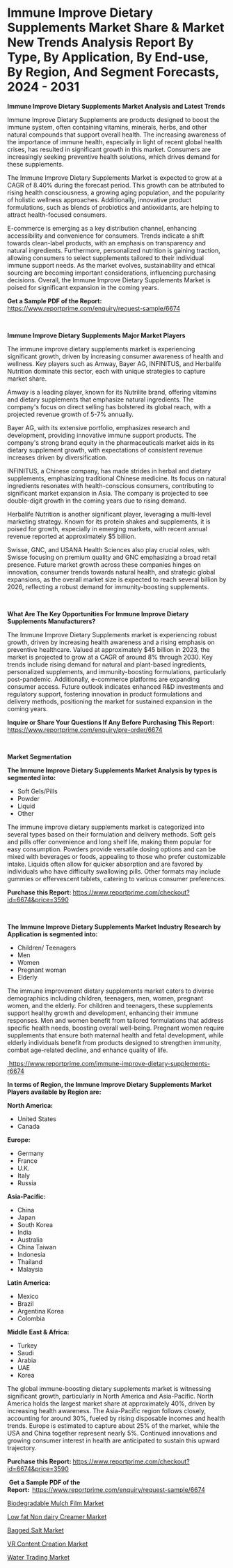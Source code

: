 <p><h1>Immune Improve Dietary Supplements Market Share & Market New Trends Analysis Report By Type, By Application, By End-use, By Region, And Segment Forecasts, 2024 - 2031</h1></p><p><strong>Immune Improve Dietary Supplements Market Analysis and Latest Trends</strong></p>
<p><p>Immune Improve Dietary Supplements are products designed to boost the immune system, often containing vitamins, minerals, herbs, and other natural compounds that support overall health. The increasing awareness of the importance of immune health, especially in light of recent global health crises, has resulted in significant growth in this market. Consumers are increasingly seeking preventive health solutions, which drives demand for these supplements.</p><p>The Immune Improve Dietary Supplements Market is expected to grow at a CAGR of 8.40% during the forecast period. This growth can be attributed to rising health consciousness, a growing aging population, and the popularity of holistic wellness approaches. Additionally, innovative product formulations, such as blends of probiotics and antioxidants, are helping to attract health-focused consumers. </p><p>E-commerce is emerging as a key distribution channel, enhancing accessibility and convenience for consumers. Trends indicate a shift towards clean-label products, with an emphasis on transparency and natural ingredients. Furthermore, personalized nutrition is gaining traction, allowing consumers to select supplements tailored to their individual immune support needs. As the market evolves, sustainability and ethical sourcing are becoming important considerations, influencing purchasing decisions. Overall, the Immune Improve Dietary Supplements Market is poised for significant expansion in the coming years.</p></p>
<p><strong>Get a Sample PDF of the Report:&nbsp;</strong> <a href="https://www.reportprime.com/enquiry/request-sample/6674?utm_campaign=117&utm_medium=2&utm_source=Github&utm_content=ia&utm_term=15112024&utm_id=immune-improve-dietary-supplements">https://www.reportprime.com/enquiry/request-sample/6674</a></p>
<p>&nbsp;</p>
<p><strong>Immune Improve Dietary Supplements Major Market Players</strong></p>
<p><p>The immune improve dietary supplements market is experiencing significant growth, driven by increasing consumer awareness of health and wellness. Key players such as Amway, Bayer AG, INFINITUS, and Herbalife Nutrition dominate this sector, each with unique strategies to capture market share.</p><p>Amway is a leading player, known for its Nutrilite brand, offering vitamins and dietary supplements that emphasize natural ingredients. The company's focus on direct selling has bolstered its global reach, with a projected revenue growth of 5-7% annually.</p><p>Bayer AG, with its extensive portfolio, emphasizes research and development, providing innovative immune support products. The company's strong brand equity in the pharmaceuticals market aids in its dietary supplement growth, with expectations of consistent revenue increases driven by diversification.</p><p>INFINITUS, a Chinese company, has made strides in herbal and dietary supplements, emphasizing traditional Chinese medicine. Its focus on natural ingredients resonates with health-conscious consumers, contributing to significant market expansion in Asia. The company is projected to see double-digit growth in the coming years due to rising demand.</p><p>Herbalife Nutrition is another significant player, leveraging a multi-level marketing strategy. Known for its protein shakes and supplements, it is poised for growth, especially in emerging markets, with recent annual revenue reported at approximately $5 billion.</p><p>Swisse, GNC, and USANA Health Sciences also play crucial roles, with Swisse focusing on premium quality and GNC emphasizing a broad retail presence. Future market growth across these companies hinges on innovation, consumer trends towards natural health, and strategic global expansions, as the overall market size is expected to reach several billion by 2026, reflecting a robust demand for immunity-boosting supplements.</p></p>
<p>&nbsp;</p>
<p><strong>What Are The Key Opportunities For Immune Improve Dietary Supplements Manufacturers?</strong></p>
<p><p>The Immune Improve Dietary Supplements market is experiencing robust growth, driven by increasing health awareness and a rising emphasis on preventive healthcare. Valued at approximately $45 billion in 2023, the market is projected to grow at a CAGR of around 8% through 2030. Key trends include rising demand for natural and plant-based ingredients, personalized supplements, and immunity-boosting formulations, particularly post-pandemic. Additionally, e-commerce platforms are expanding consumer access. Future outlook indicates enhanced R&D investments and regulatory support, fostering innovation in product formulations and delivery methods, positioning the market for sustained expansion in the coming years.</p></p>
<p><strong>Inquire or Share Your Questions If Any Before Purchasing This Report:</strong> <a href="https://www.reportprime.com/enquiry/pre-order/6674?utm_campaign=117&utm_medium=2&utm_source=Github&utm_content=ia&utm_term=15112024&utm_id=immune-improve-dietary-supplements">https://www.reportprime.com/enquiry/pre-order/6674</a></p>
<p>&nbsp;</p>
<p><strong>Market Segmentation</strong></p>
<p><strong>The Immune Improve Dietary Supplements Market Analysis by types is segmented into:</strong></p>
<p><ul><li>Soft Gels/Pills</li><li>Powder</li><li>Liquid</li><li>Other</li></ul></p>
<p><p>The immune improve dietary supplements market is categorized into several types based on their formulation and delivery methods. Soft gels and pills offer convenience and long shelf life, making them popular for easy consumption. Powders provide versatile dosing options and can be mixed with beverages or foods, appealing to those who prefer customizable intake. Liquids often allow for quicker absorption and are favored by individuals who have difficulty swallowing pills. Other formats may include gummies or effervescent tablets, catering to various consumer preferences.</p></p>
<p><strong>Purchase this Report:&nbsp;</strong><a href="https://www.reportprime.com/checkout?id=6674&price=3590&utm_campaign=117&utm_medium=2&utm_source=Github&utm_content=ia&utm_term=15112024&utm_id=immune-improve-dietary-supplements">https://www.reportprime.com/checkout?id=6674&price=3590</a></p>
<p>&nbsp;</p>
<p><strong>The Immune Improve Dietary Supplements Market Industry Research by Application is segmented into:</strong></p>
<p><ul><li>Children/ Teenagers</li><li>Men</li><li>Women</li><li>Pregnant woman</li><li>Elderly</li></ul></p>
<p><p>The immune improvement dietary supplements market caters to diverse demographics including children, teenagers, men, women, pregnant women, and the elderly. For children and teenagers, these supplements support healthy growth and development, enhancing their immune responses. Men and women benefit from tailored formulations that address specific health needs, boosting overall well-being. Pregnant women require supplements that ensure both maternal health and fetal development, while elderly individuals benefit from products designed to strengthen immunity, combat age-related decline, and enhance quality of life.</p></p>
<p><a href="https://www.reportprime.com/immune-improve-dietary-supplements-r6674?utm_campaign=117&utm_medium=2&utm_source=Github&utm_content=ia&utm_term=15112024&utm_id=immune-improve-dietary-supplements">&nbsp;https://www.reportprime.com/immune-improve-dietary-supplements-r6674</a></p>
<p><strong>In terms of Region, the Immune Improve Dietary Supplements Market Players available by Region are:</strong></p>
<p>
    <p> <strong> North America: </strong>
        <ul>
            <li>United States</li>
            <li>Canada</li>
        </ul>
        </p> 
    <p> <strong> Europe: </strong>
        <ul>
            <li>Germany</li>
            <li>France</li>
            <li>U.K.</li>
            <li>Italy</li>
            <li>Russia</li>
        </ul>
        </p> 
    <p> <strong> Asia-Pacific: </strong>
        <ul>
            <li>China</li>
            <li>Japan</li>
            <li>South Korea</li>
            <li>India</li>
            <li>Australia</li>
            <li>China Taiwan</li>
            <li>Indonesia</li>
            <li>Thailand</li>
            <li>Malaysia</li>
        </ul>
        </p> 
    <p> <strong> Latin America: </strong>
        <ul>
            <li>Mexico</li>
            <li>Brazil</li>
            <li>Argentina Korea</li>
            <li>Colombia</li>
        </ul>
        </p> 
    <p> <strong> Middle East & Africa: </strong>
        <ul>
            <li>Turkey</li>
            <li>Saudi</li>
            <li>Arabia</li>
            <li>UAE</li>
            <li>Korea</li>
        </ul>
    </p>
    </p>
<p><p>The global immune-boosting dietary supplements market is witnessing significant growth, particularly in North America and Asia-Pacific. North America holds the largest market share at approximately 40%, driven by increasing health awareness. The Asia-Pacific region follows closely, accounting for around 30%, fueled by rising disposable incomes and health trends. Europe is estimated to capture about 25% of the market, while the USA and China together represent nearly 5%. Continued innovations and growing consumer interest in health are anticipated to sustain this upward trajectory.</p></p>
<p><strong>Purchase this Report: </strong><a href="https://www.reportprime.com/checkout?id=6674&price=3590&utm_campaign=117&utm_medium=2&utm_source=Github&utm_content=ia&utm_term=15112024&utm_id=immune-improve-dietary-supplements">https://www.reportprime.com/checkout?id=6674&price=3590</a></p>
<p>&nbsp;<strong>Get a Sample PDF of the Report:&nbsp;&nbsp;</strong><a href="https://www.reportprime.com/enquiry/request-sample/6674?utm_campaign=117&utm_medium=2&utm_source=Github&utm_content=ia&utm_term=15112024&utm_id=immune-improve-dietary-supplements">https://www.reportprime.com/enquiry/request-sample/6674</a></p>
<p><strong></strong></p>
<p><p><a href="https://www.linkedin.com/pulse/strategic-roadmap-success-global-biodegradable-mulch-lsswc?utm_campaign=117&utm_medium=2&utm_source=Github&utm_content=ia&utm_term=15112024&utm_id=immune-improve-dietary-supplements">Biodegradable Mulch Film Market</a></p><p><a href="https://github.com/AlisaRowe24/Market-Research-Report-List-1/blob/main/low-fat-non-dairy-creamer-market.md?utm_campaign=117&utm_medium=2&utm_source=Github&utm_content=ia&utm_term=15112024&utm_id=immune-improve-dietary-supplements">Low fat Non dairy Creamer Market</a></p><p><a href="https://www.linkedin.com/pulse/bagged-salt-market-growth-outlook-from-2024-2031-projecting-qxokc?utm_campaign=117&utm_medium=2&utm_source=Github&utm_content=ia&utm_term=15112024&utm_id=immune-improve-dietary-supplements">Bagged Salt Market</a></p><p><a href="https://issuu.com/reportprime-2/docs/vr-content-creation-market-size-203_a943a49b0cd9b1?utm_campaign=117&utm_medium=2&utm_source=Github&utm_content=ia&utm_term=15112024&utm_id=immune-improve-dietary-supplements">VR Content Creation Market</a></p><p><a href="https://issuu.com/reportprime-2/docs/water-trading-market-size-2030.pptx_0e5670aaad2052?utm_campaign=117&utm_medium=2&utm_source=Github&utm_content=ia&utm_term=15112024&utm_id=immune-improve-dietary-supplements">Water Trading Market</a></p></p>